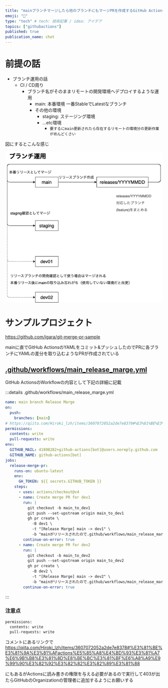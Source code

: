 ```yaml
---
title: "mainブランチマージしたら他のブランチにもマージPRを作成するGitHub Actions"
emoji: "🌲"
type: "tech" # tech: 技術記事 / idea: アイデア
topics: ["githubactions"]
published: true
publication_name: chot
---
```


# 前提の話

- ブランチ運用の話
  - CI / CD周り
    - ブランチ名がそのままリモートの開発環境へデプロイするような運用
      - main: 本番環境 一番StableでLatestなブランチ
      - その他の環境
        - staging: ステージング環境
        - ...etc環境
          - `要するにmain更新されたら存在するリモートの環境分の更新作業がめんどくさい`

図にするとこんな感じ

![ブランチ運用](/images/main_release_marge/branch.drawio.png)

# サンプルプロジェクト

https://github.com/igara/git-merge-pr-sample

mainに直でGitHub ActionsのYAMLをコミット&プッシュしたのでPRに各ブランチにYAMLの差分を取り込むようなPRが作成されている

## [.github/workflows/main_release_marge.yml](https://github.com/igara/git-merge-pr-sample/blob/main/.github/workflows/main_release_marge.yml)

GitHub ActionsのWorkflowの内容として下記の詳細に記載

:::details .github/workflows/main_release_marge.yml

```yaml
name: main branch Release Marge
on:
  push:
    branches: [main]
# https://qiita.com/Hiroki_lzh/items/3607072052a2de7e8378#%E3%81%BE%E3%81%9A%E3%81%AFactions%E5%85%A8%E4%BD%93%E3%81%A7%E6%9B%B8%E3%81%8D%E8%BE%BC%E3%81%BF%E6%A8%A9%E9%99%90%E3%82%92%E3%82%82%E3%82%89%E3%81%88
permissions:
  contents: write
  pull-requests: write
env:
  GITHUB_MAIL: 41898282+github-actions[bot]@users.noreply.github.com
  GITHUB_NAME: github-actions[bot]
jobs:
  release-merge-pr:
    runs-on: ubuntu-latest
    env:
      GH_TOKEN: ${{ secrets.GITHUB_TOKEN }}
    steps:
      - uses: actions/checkout@v4
      - name: Create merge PR for dev1
        run: |
          git checkout -b main_to_dev1
          git push --set-upstream origin main_to_dev1
          gh pr create \
            -B dev1 \
            -t "[Release Marge] main -> dev1" \
            -b "mainがリリースされたので.github/workflows/main_release_marge.yml経由にマージのPRが作成されました"
        continue-on-error: true
      - name: Create merge PR for dev2
        run: |
          git checkout -b main_to_dev2
          git push --set-upstream origin main_to_dev2
          gh pr create \
            -B dev2 \
            -t "[Release Marge] main -> dev2" \
            -b "mainがリリースされたので.github/workflows/main_release_marge.yml経由にマージのPRが作成されました"
        continue-on-error: true
```

:::

### 注意点

```
permissions:
  contents: write
  pull-requests: write
```

コメントにあるリンクで
https://qiita.com/Hiroki_lzh/items/3607072052a2de7e8378#%E3%81%BE%E3%81%9A%E3%81%AFactions%E5%85%A8%E4%BD%93%E3%81%A7%E6%9B%B8%E3%81%8D%E8%BE%BC%E3%81%BF%E6%A8%A9%E9%99%90%E3%82%92%E3%82%82%E3%82%89%E3%81%88

にもあるがActionsに読み書きの権限を与える必要があるので実行して403が出たらGitHubのOrganizationの管理者に追加するようにお願いする
